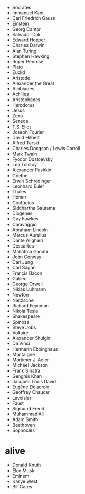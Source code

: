 - Socrates
- Immanuel Kant
- Carl Friedrich Gauss
- Einstein
- Georg Cantor
- Salvador Dali
- Edward Hopper
- Charles Darwin
- Alan Turing
- Stephen Hawking
- Roger Penrose
- Plato
- Euclid
- Aristotle
- Alexander the Great
- Alcibiades
- Achilles
- Aristophanes
- Herodotus
- Jesus
- Zeno
- Seneca
- T.S. Eliot
- Joseph Fourier
- David Hilbert
- Alfred Tarski
- Charles Dodgson / Lewis Carroll
- Mark Twain
- Fyodor Dostoevsky
- Leo Tolstoy
- Alexander Pushkin
- Goethe
- Erwin Schrödinger
- Leonhard Euler
- Thales
- Homer
- Confucius
- Siddhartha Gautama
- Diogenes
- Guy Fawkes
- Caravaggio
- Abraham Lincoln
- Marcus Aurelius
- Dante Alighieri
- Descartes
- Mahatma Gandhi
- John Conway
- Carl Jung
- Carl Sagan
- Francis Bacon
- Galileo
- George Orwell
- Niklas Luhmann
- Newton
- Nietzsche
- Richard Feynman
- Nikola Tesla
- Shakespeare
- Spinoza
- Steve Jobs
- Voltaire
- Alexander Shulgin
- Da Vinci
- Hermann Ebbinghaus
- Montaigne
- Mortimer J. Adler
- Michael Jackson
- Frank Sinatra
- Genghis Khan
- Jacques Louis David
- Eugène Delacroix
- Geoffrey Chaucer
- Lavoisier
- Faust
- Sigmund Freud
- Muhammad Ali
- Adam Smith
- Beethoven
- Sophocles

# alive
- Donald Knuth
- Elon Musk
- Eminem
- Kanye West
- Bill Gates
